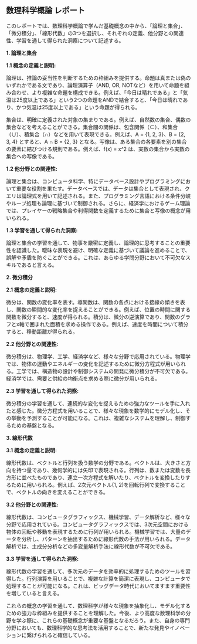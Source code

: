 ## 数理科学概論 レポート

このレポートでは、数理科学概論で学んだ基礎概念の中から、「論理と集合」、「微分積分」、「線形代数」の3つを選択し、それぞれの定義、他分野との関連性、学習を通して得られた洞察について記述する。

**1. 論理と集合**

**1.1 概念の定義と説明:**

論理は、推論の妥当性を判断するための枠組みを提供する。命題は真または偽のいずれかである文であり、論理演算子（AND, OR, NOTなど）を用いて命題を組み合わせ、より複雑な命題を構成できる。例えば、「今日は晴れである」と「気温は25度以上である」という2つの命題をANDで結合すると、「今日は晴れであり、かつ気温は25度以上である」という命題が得られる。

集合は、明確に定義された対象の集まりである。例えば、自然数の集合、偶数の集合などを考えることができる。集合間の関係は、包含関係（⊂）、和集合（∪）、積集合（∩）などを用いて表現できる。例えば、A = {1, 2, 3}、B = {2, 3, 4} とすると、A ∩ B = {2, 3} となる。写像は、ある集合の各要素を別の集合の要素に結びつける規則である。例えば、f(x) = x^2 は、実数の集合から実数の集合への写像である。

**1.2 他分野との関連性:**

論理と集合は、コンピュータ科学、特にデータベース設計やプログラミングにおいて重要な役割を果たす。データベースでは、データは集合として表現され、クエリは論理式を用いて記述される。また、プログラミング言語における条件分岐やループ処理も論理に基づいて制御される。さらに、経済学におけるゲーム理論では、プレイヤーの戦略集合や利得関数を定義するために集合と写像の概念が用いられる。

**1.3 学習を通して得られた洞察:**

論理と集合の学習を通して、物事を厳密に定義し、論理的に思考することの重要性を認識した。曖昧な表現を避け、明確な定義に基づいて議論を進めることで、誤解や矛盾を防ぐことができる。これは、あらゆる学問分野において不可欠なスキルであると言える。


**2. 微分積分**

**2.1 概念の定義と説明:**

微分は、関数の変化率を表す。導関数は、関数の各点における接線の傾きを表し、関数の瞬間的な変化率を捉えることができる。例えば、位置の時間に関する関数を微分すると、速度が得られる。積分は、微分の逆演算であり、関数のグラフとx軸で囲まれた面積を求める操作である。例えば、速度を時間について積分すると、移動距離が得られる。

**2.2 他分野との関連性:**

微分積分は、物理学、工学、経済学など、様々な分野で応用されている。物理学では、物体の運動やエネルギーの変化を記述するために微分方程式が用いられる。工学では、構造物の設計や制御システムの開発に微分積分が不可欠である。経済学では、需要と供給の均衡点を求める際に微分が用いられる。

**2.3 学習を通して得られた洞察:**

微分積分の学習を通して、連続的な変化を捉えるための強力なツールを手に入れたと感じた。微分方程式を用いることで、様々な現象を数学的にモデル化し、その挙動を予測することが可能になる。これは、複雑なシステムを理解し、制御するための基盤となる。


**3. 線形代数**

**3.1 概念の定義と説明:**

線形代数は、ベクトルと行列を扱う数学の分野である。ベクトルは、大きさと方向を持つ量であり、幾何学的には矢印で表現される。行列は、数または変数を長方形に並べたものであり、連立一次方程式を解いたり、ベクトルを変換したりするために用いられる。例えば、2次元ベクトル(1, 2)を回転行列で変換することで、ベクトルの向きを変えることができる。

**3.2 他分野との関連性:**

線形代数は、コンピュータグラフィックス、機械学習、データ解析など、様々な分野で応用されている。コンピュータグラフィックスでは、3次元空間における物体の回転や移動を表現するために行列が用いられる。機械学習では、大量のデータを分析し、パターンを抽出するために線形代数の手法が用いられる。データ解析では、主成分分析などの多変量解析手法に線形代数が不可欠である。

**3.3 学習を通して得られた洞察:**

線形代数の学習を通して、多次元のデータを効率的に処理するためのツールを習得した。行列演算を用いることで、複雑な計算を簡潔に表現し、コンピュータで処理することが可能になる。これは、ビッグデータ時代においてますます重要性を増していると言える。


これらの概念の学習を通して、数理科学が様々な現象を抽象化し、モデル化するための強力な枠組みを提供することを理解した。今後、より高度な数理科学の分野を学ぶ際に、これらの基礎概念が重要な基盤となるだろう。また、自身の専門分野においても、数理科学的な思考法を活用することで、新たな発見やイノベーションに繋げられると確信している。
